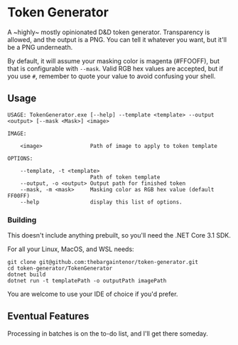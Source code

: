 ﻿# Token Generator

A ~highly~ mostly opinionated D&D token generator.  Transparency is allowed, and the output is a PNG.  You can tell it whatever you want, but it'll be a PNG underneath.

By default, it will assume your masking color is magenta (#FFOOFF), but that is configurable with `--mask`.  Valid RGB hex values are accepted, but if you use `#`, remember to quote your value to avoid confusing your shell.  

## Usage

```
USAGE: TokenGenerator.exe [--help] --template <template> --output <output> [--mask <Mask>] <image>

IMAGE:

    <image>               Path of image to apply to token template

OPTIONS:

    --template, -t <template>
                          Path of token template
    --output, -o <output> Output path for finished token
    --mask, -m <mask>     Masking color as RGB hex value (default FF00FF)
    --help                display this list of options.
```

### Building

This doesn't include anything prebuilt, so you'll need the .NET Core 3.1 SDK.

For all your Linux, MacOS, and WSL needs:

```
git clone git@github.com:thebargaintenor/token-generator.git
cd token-generator/TokenGenerator
dotnet build
dotnet run -t templatePath -o outputPath imagePath
```

You are welcome to use your IDE of choice if you'd prefer.

## Eventual Features

Processing in batches is on the to-do list, and I'll get there someday.